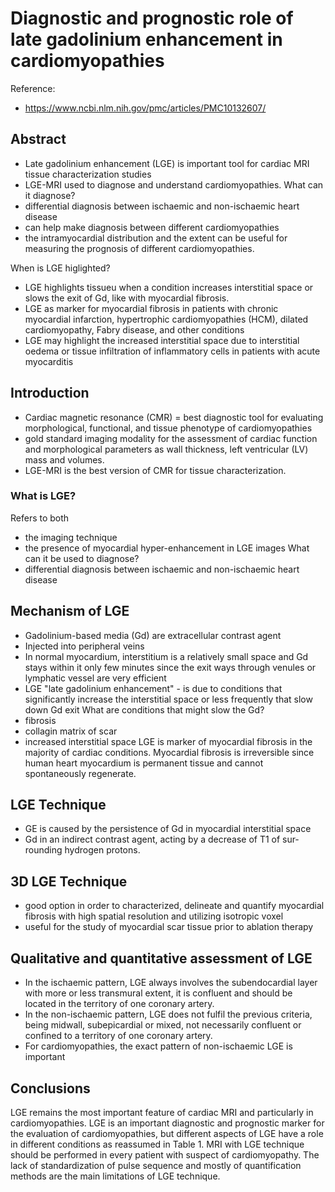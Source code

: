 # Diagnostic and prognostic role of late gadolinium enhancement in cardiomyopathies
Reference:
* https://www.ncbi.nlm.nih.gov/pmc/articles/PMC10132607/

## Abstract
* Late gadolinium enhancement (LGE) is important tool for cardiac MRI tissue characterization studies
* LGE-MRI used to diagnose and understand cardiomyopathies.
What can it diagnose?
* differential diagnosis between ischaemic and non-ischaemic heart disease
* can help make diagnosis between different cardiomyopathies
* the intramyocardial distribution and the extent can be useful for measuring the prognosis of different cardiomyopathies.

When is LGE higlighted?
* LGE highlights tissueu when a condition increases interstitial space or slows the exit of Gd, like with myocardial fibrosis. 
* LGE as marker for myocardial fibrosis in patients with chronic myocardial infarction, hyper­trophic cardiomyopathies (HCM), dilated cardiomyopathy, Fabry disease, and other conditions
* LGE may highlight the increased interstitial space due to interstitial oedema or tissue infiltration of inflammatory cells in patients with acute myo­carditis

## Introduction
* Cardiac magnetic resonance (CMR) = best diagnostic tool for evaluating morphological, functional, and tissue phenotype of cardiomyopathies
* gold standard imaging modality for the assess­ment of cardiac function and morphological parameters as wall thickness, left ventricular (LV) mass and volumes.
* LGE-MRI is the best version of CMR for tissue characterization.
### What is LGE?
Refers to both 
* the imaging technique
* the presence of myocardial hyper-enhancement in LGE images
What can it be used to diagnose?
* differential diagnosis between ischaemic and non-ischaemic heart disease
## Mechanism of LGE
* Gadolinium-based media (Gd) are extracellular contrast agent
* Injected into peripheral veins
* In normal myo­cardium, interstitium is a relatively small space and Gd stays within it only few minutes since the exit ways through venules or lymphatic vessel are very efficient
* LGE "late gadolinium enhancement" - is due to conditions that significantly increase the inter­stitial space or less frequently that slow down Gd exit
What are conditions that might slow the Gd?
* fibrosis
* collagin matrix of scar
* increased interstitial space
LGE is marker of myocardial fibrosis in the majority of cardiac conditions. Myocardial fibrosis is irreversible since human heart myocardium is permanent tissue and cannot spontaneously regenerate.

## LGE Technique
* GE is caused by the persistence of Gd in myocardial interstitial space
* Gd in an indirect contrast agent, acting by a decrease of T1 of sur­rounding hydrogen protons.

## 3D LGE Technique
* good option in order to characterized, delineate and quantify myocardial fibrosis with high spatial resolution and utilizing isotropic voxel
* useful for the study of myocardial scar tissue prior to ablation therapy

## Qualitative and quantitative assessment of LGE
* In the ischaemic pattern, LGE al­ways involves the subendocardial layer with more or less transmural extent, it is confluent and should be located in the territory of one coronary artery.
* In the non-ischaemic pattern, LGE does not fulfil the previ­ous criteria, being midwall, subepicardial or mixed, not necessarily confluent or confined to a territory of one cor­onary artery.
* For cardiomyopathies, the exact pattern of non-ischaemic LGE is important

## Conclusions

LGE remains the most important feature of cardiac MRI
and particularly in cardiomyopathies.
LGE is an important diagnostic and prognostic marker
for the evaluation of cardiomyopathies, but different as­pects of LGE have a role in different conditions as reas­sumed in Table 1.
MRI with LGE technique should be performed in every
patient with suspect of cardiomyopathy.
The lack of standardization of pulse sequence and most­ly of quantification methods are the main limitations of
LGE technique.
